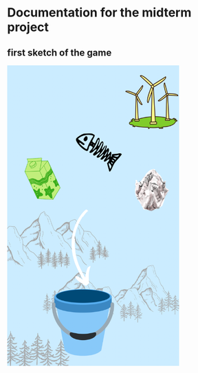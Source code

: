 # Documentation for the midterm project

## first sketch of the game
<img src="https://github.com/FairyyGenie/introToIM/blob/main/midtermProject/Images/midtermsketch.PNG" width="400" height="700">
